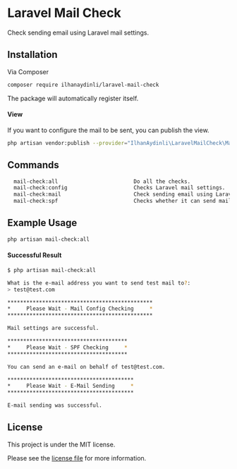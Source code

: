 # Laravel Mail Check

Check sending email using Laravel mail settings.

## Installation

Via Composer

```bash
composer require ilhanaydinli/laravel-mail-check
```

The package will automatically register itself.

#### View

If you want to configure the mail to be sent, you can publish the view.

```bash
php artisan vendor:publish --provider="IlhanAydinli\LaravelMailCheck\MailCheckProvider" --tag="views"
```

## Commands

```bash
  mail-check:all                        Do all the checks.
  mail-check:config                     Checks Laravel mail settings.
  mail-check:mail                       Check sending email using Laravel mail settings.
  mail-check:spf                        Checks whether it can send mail on behalf of the e-mail address.
```

## Example Usage

```bash
php artisan mail-check:all
```

#### Successful Result

```bash
$ php artisan mail-check:all

What is the e-mail address you want to send test mail to?:
> test@test.com

**********************************************
*     Please Wait - Mail Config Checking     *
**********************************************

Mail settings are successful.

**************************************
*     Please Wait - SPF Checking     *
**************************************

You can send an e-mail on behalf of test@test.com.

****************************************
*     Please Wait - E-Mail Sending     *
****************************************

E-mail sending was successful.
```

## License

This project is under the MIT license.

Please see the [license file](LICENSE) for more information.
